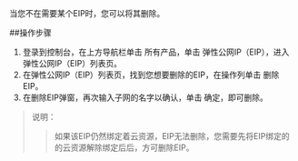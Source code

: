 当您不在需要某个EIP时，您可以将其删除。

##操作步骤

1. 登录到控制台，在上方导航栏单击 所有产品，单击 弹性公网IP（EIP），进入 弹性公网IP（EIP）列表页。
2. 在弹性公网IP（EIP）列表页，找到您想要删除的EIP，在操作列单击 删除EIP。
3. 在删除EIP弹窗，再次输入子网的名字以确认，单击 确定，即可删除。

>说明：
>>如果该EIP仍然绑定着云资源，EIP无法删除，您需要先将EIP绑定的的云资源解除绑定后后，方可删除EIP。